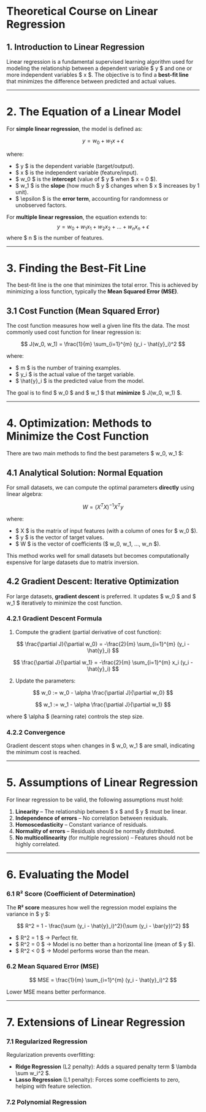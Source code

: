 # **Theoretical Course on Linear Regression** 

## **1. Introduction to Linear Regression** 
Linear regression is a fundamental supervised learning algorithm used for modeling the relationship between a dependent variable $ y $ and one or more independent variables $ x $. The objective is to find a **best-fit line** that minimizes the difference between predicted and actual values. 

---

# **2. The Equation of a Linear Model** 
For **simple linear regression**, the model is defined as: 

$$
y = w_0 + w_1 x + \epsilon
$$ 

where: 
- $ y $ is the dependent variable (target/output). 
- $ x $ is the independent variable (feature/input). 
- $ w_0 $ is the **intercept** (value of $ y $ when $ x = 0 $). 
- $ w_1 $ is the **slope** (how much $ y $ changes when $ x $ increases by 1 unit). 
- $ \epsilon $ is the **error term**, accounting for randomness or unobserved factors. 

For **multiple linear regression**, the equation extends to: 
$$
y = w_0 + w_1 x_1 + w_2 x_2 + \dots + w_n x_n + \epsilon
$$ 
where $ n $ is the number of features.

---

# **3. Finding the Best-Fit Line** 
The best-fit line is the one that minimizes the total error. This is achieved by minimizing a loss function, typically the **Mean Squared Error (MSE)**.

## **3.1 Cost Function (Mean Squared Error)** 
The cost function measures how well a given line fits the data. The most commonly used cost function for linear regression is:

$$
J(w_0, w_1) = \frac{1}{m} \sum_{i=1}^{m} (y_i - \hat{y}_i)^2
$$

where: 
- $ m $ is the number of training examples. 
- $ y_i $ is the actual value of the target variable. 
- $ \hat{y}_i $ is the predicted value from the model. 

The goal is to find $ w_0 $ and $ w_1 $ that **minimize** $ J(w_0, w_1) $.

---

# **4. Optimization: Methods to Minimize the Cost Function** 
There are two main methods to find the best parameters $ w_0, w_1 $: 

## **4.1 Analytical Solution: Normal Equation** 
For small datasets, we can compute the optimal parameters **directly** using linear algebra:

$$
W = (X^T X)^{-1} X^T y
$$

where: 
- $ X $ is the matrix of input features (with a column of ones for $ w_0 $). 
- $ y $ is the vector of target values. 
- $ W $ is the vector of coefficients ($ w_0, w_1, ..., w_n $). 

This method works well for small datasets but becomes computationally expensive for large datasets due to matrix inversion.

## **4.2 Gradient Descent: Iterative Optimization** 
For large datasets, **gradient descent** is preferred. It updates $ w_0 $ and $ w_1 $ iteratively to minimize the cost function.

### **4.2.1 Gradient Descent Formula** 
1. Compute the gradient (partial derivative of cost function):

 $$
 \frac{\partial J}{\partial w_0} = -\frac{2}{m} \sum_{i=1}^{m} (y_i - \hat{y}_i)
 $$

 $$
 \frac{\partial J}{\partial w_1} = -\frac{2}{m} \sum_{i=1}^{m} x_i (y_i - \hat{y}_i)
 $$

2. Update the parameters:

 $$
 w_0 := w_0 - \alpha \frac{\partial J}{\partial w_0}
 $$

 $$
 w_1 := w_1 - \alpha \frac{\partial J}{\partial w_1}
 $$

where $ \alpha $ (learning rate) controls the step size. 

### **4.2.2 Convergence** 
Gradient descent stops when changes in $ w_0, w_1 $ are small, indicating the minimum cost is reached.

---

# **5. Assumptions of Linear Regression** 
For linear regression to be valid, the following assumptions must hold: 

1. **Linearity** – The relationship between $ x $ and $ y $ must be linear. 
2. **Independence of errors** – No correlation between residuals. 
3. **Homoscedasticity** – Constant variance of residuals. 
4. **Normality of errors** – Residuals should be normally distributed. 
5. **No multicollinearity** (for multiple regression) – Features should not be highly correlated.

---

# **6. Evaluating the Model** 
### **6.1 R² Score (Coefficient of Determination)** 
The **R² score** measures how well the regression model explains the variance in $ y $: 

$$
R^2 = 1 - \frac{\sum (y_i - \hat{y}_i)^2}{\sum (y_i - \bar{y})^2}
$$

- $ R^2 = 1 $ → Perfect fit. 
- $ R^2 = 0 $ → Model is no better than a horizontal line (mean of $ y $). 
- $ R^2 < 0 $ → Model performs worse than the mean.

### **6.2 Mean Squared Error (MSE)** 
$$
MSE = \frac{1}{m} \sum_{i=1}^{m} (y_i - \hat{y}_i)^2
$$

Lower MSE means better performance.

---

# **7. Extensions of Linear Regression** 
### **7.1 Regularized Regression** 
Regularization prevents overfitting: 
- **Ridge Regression** (L2 penalty): Adds a squared penalty term $ \lambda \sum w_i^2 $. 
- **Lasso Regression** (L1 penalty): Forces some coefficients to zero, helping with feature selection.

### **7.2 Polynomial Regression** 